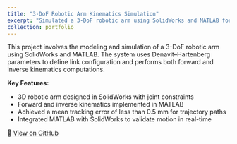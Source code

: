 ```yaml
---
title: "3-DoF Robotic Arm Kinematics Simulation"
excerpt: "Simulated a 3-DoF robotic arm using SolidWorks and MATLAB for trajectory tracking and motion validation<br/><img src='/images/3DoF Robot isometric view.PNG'>"
collection: portfolio
---
```


This project involves the modeling and simulation of a 3-DoF robotic arm using SolidWorks and MATLAB. The system uses Denavit–Hartenberg parameters to define link configuration and performs both forward and inverse kinematics computations.

**Key Features:**
- 3D robotic arm designed in SolidWorks with joint constraints  
- Forward and inverse kinematics implemented in MATLAB  
- Achieved a mean tracking error of less than 0.5 mm for trajectory paths  
- Integrated MATLAB with SolidWorks to validate motion in real-time  

🔗 [View on GitHub](https://github.com/JigyanshuPati/3-DoF-Robotic-Arm-Kinematics-Simulation)